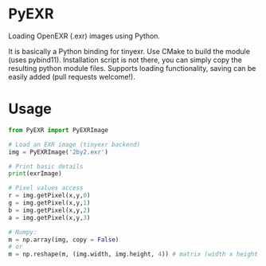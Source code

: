 # PyEXR
Loading OpenEXR (.exr) images using Python. 

It is basically a Python binding for tinyexr. Use CMake to build the module (uses pybind11). Installation script is not there, you can simply copy the resulting python module files. Supports loading functionality, saving can be easily added (pull requests welcome!).

# Usage
```python
from PyEXR import PyEXRImage 

# Load an EXR image (tinyexr backend)
img = PyEXRImage('2by2.exr')

# Print basic details
print(exrImage) 

# Pixel values access
r = img.getPixel(x,y,0)
g = img.getPixel(x,y,1)
b = img.getPixel(x,y,2)
a = img.getPixel(x,y,3)

# Numpy:
m = np.array(img, copy = False)
# or
m = np.reshape(m, (img.width, img.height, 4)) # matrix (width x height x channels)
```
